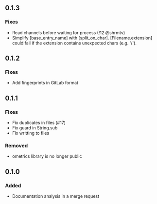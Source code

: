 ## 0.1.3

### Fixes

- Read channels before waiting for process (!12 @shrmtv)
- Simplify [base_entry_name] with [split_on_char]. [Filename.extension] could
  fail if the extension contains unexpected chars (e.g. '/').

## 0.1.2

### Fixes

- Add fingerprints in GitLab format

## 0.1.1

### Fixes

- Fix duplicates in files (#17)
- Fix guard in String.sub
- Fix writting to files

### Removed

- ometrics library is no longer public

## 0.1.0

### Added

- Documentation analysis in a merge request
